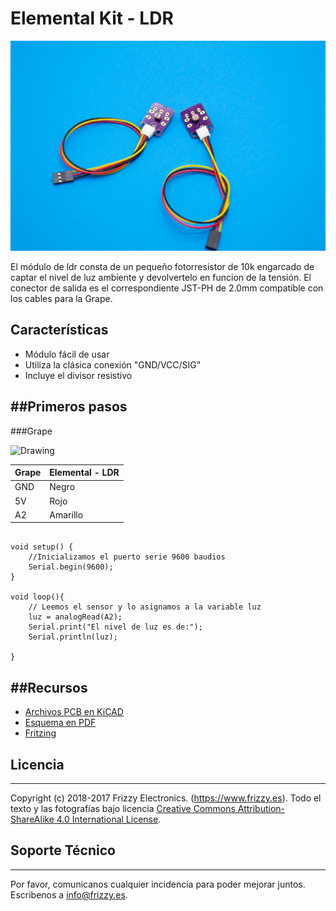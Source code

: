 # Elemental Kit - LDR

[![Texto alternativo](images/ldr.jpg "Modulo de ldr basico")](www.frizzy.es/grape)

El módulo de ldr consta de un pequeño fotorresistor de 10k engarcado de captar el nivel de luz ambiente y devolvertelo en funcion de la tensión. El conector de salida es el correspondiente JST-PH de 2.0mm compatible con los cables para la Grape.

## Características

* Módulo fácil de usar
* Utiliza la clásica conexión "GND/VCC/SIG"
* Incluye el divisor resistivo

##Primeros pasos
--------

###Grape


<img src="../images/montaje_ldr.png" alt="Drawing" style="width: 400px;"/>

| Grape | Elemental - LDR |
| ----- | ----------------- |
| GND   | Negro             |
| 5V    | Rojo              |
| A2    | Amarillo          |


```arduino

void setup() {
    //Inicializamos el puerto serie 9600 baudios
    Serial.begin(9600);
}

void loop(){
    // Leemos el sensor y lo asignamos a la variable luz
    luz = analogRead(A2);
    Serial.print("El nivel de luz es de:");
    Serial.println(luz);

}
```


##Recursos
-------

-   [Archivos PCB en KiCAD](https://github.com/FrizzyElectronics/BasicModule-II)
-   [Esquema en PDF](https://raw.githubusercontent.com/FrizzyElectronics/BasicModule-II/master/pdf/BasicModule-II.pdf "File:BasicModule-II.pdf")
-   [Fritzing](https://raw.githubusercontent.com/FrizzyElectronics/AtomModulesFritzingParts/master/FritzingParts/Atom_LDR.fzpz "File:BasicModule-II.pdf")

## Licencia
-------
Copyright (c) 2018-2017 Frizzy Electronics. (https://www.frizzy.es). Todo el texto y las fotografías bajo licencia <a rel="license" href="http://creativecommons.org/licenses/by-sa/4.0/">Creative Commons Attribution-ShareAlike 4.0 International License</a>. <a rel="license" href="http://creativecommons.org/licenses/by-sa/4.0/"> </a>

## Soporte Técnico
-------
Por favor, comunicanos cualquier incidencia para poder mejorar juntos. Escribenos a [info@frizzy.es](info@frizzy.es). 
